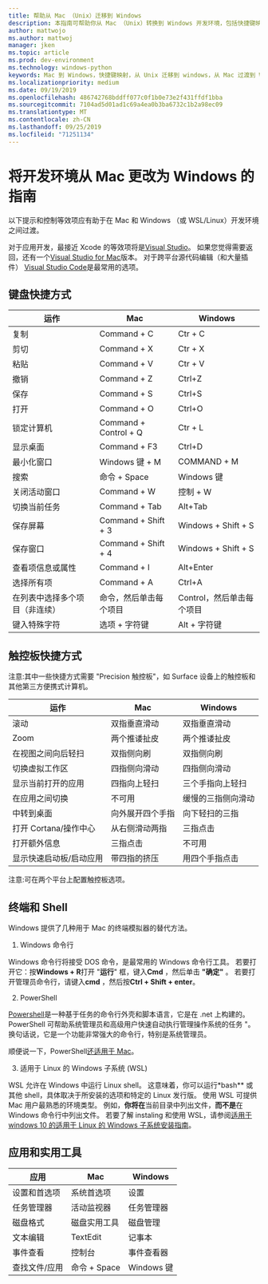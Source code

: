```yaml
---
title: 帮助从 Mac （Unix）迁移到 Windows
description: 本指南可帮助你从 Mac （Unix）转换到 Windows 开发环境，包括快捷键映射和 Mac 和 Windows 之间不同概念的简要概述。
author: mattwojo
ms.author: mattwoj
manager: jken
ms.topic: article
ms.prod: dev-environment
ms.technology: windows-python
keywords: Mac 到 Windows，快捷键映射，从 Unix 迁移到 windows，从 Mac 过渡到 Windows，帮助从 MacBook 移动到表面，如何将 Windows 用于 Macintosh 用户，如何将 Windows 切换为 Windows，帮助更改开发环境 Mac OS X，将其从 Macintosh 切换到 Windows，帮助从 Mac 移动到 PC
ms.localizationpriority: medium
ms.date: 09/19/2019
ms.openlocfilehash: 486742768bddff077c0f1b0e73e2f431ffdf1bba
ms.sourcegitcommit: 7104ad5d01ad1c69a4ea0b3ba6732c1b2a98ec09
ms.translationtype: MT
ms.contentlocale: zh-CN
ms.lasthandoff: 09/25/2019
ms.locfileid: "71251134"
---
```

# <a name="guide-for-changing-your-dev-environment-from-mac-to-windows"></a>将开发环境从 Mac 更改为 Windows 的指南

以下提示和控制等效项应有助于在 Mac 和 Windows （或 WSL/Linux）开发环境之间过渡。

对于应用开发，最接近 Xcode 的等效项将是[Visual Studio](https://visualstudio.microsoft.com)。 如果您觉得需要返回，还有一个[Visual Studio for Mac](https://visualstudio.microsoft.com/vs/mac/)版本。 对于跨平台源代码编辑（和大量插件） [Visual Studio Code](https://code.visualstudio.com/?wt.mc_id=DX_841432)是最常用的选项。


## <a name="keyboard-shortcuts"></a>键盘快捷方式

| **运作** | **Mac** | **Windows** |
|---------------|--------------------|---------------------|
| 复制 | Command + C | Ctr + C |
| 剪切 | Command + X | Ctr + X |
| 粘贴 | Command + V | Ctr + V |
| 撤销 | Command + Z | Ctrl+Z |
| 保存 | Command + S | Ctrl+S |
| 打开 | Command + O | Ctrl+O |
| 锁定计算机 | Command + Control + Q | Ctr + L |
| 显示桌面 | Command + F3 | Ctrl+D |
| 最小化窗口 | Windows 键 + M | COMMAND + M |
| 搜索 | 命令 + Space | Windows 键 |
| 关闭活动窗口 | Command + W | 控制 + W |
| 切换当前任务 | Command + Tab | Alt+Tab |
| 保存屏幕 | Command + Shift + 3 | Windows + Shift + S |
| 保存窗口 | Command + Shift + 4 | Windows + Shift + S |
| 查看项信息或属性 | Command + I | Alt+Enter |
 | 选择所有项 | Command + A | Ctrl+A |
| 在列表中选择多个项目（非连续） | 命令，然后单击每个项目 | Control，然后单击每个项目 |
| 键入特殊字符 | 选项 + 字符键 | Alt + 字符键|

## <a name="trackpad-shortcuts"></a>触控板快捷方式

注意:其中一些快捷方式需要 "Precision 触控板"，如 Surface 设备上的触控板和其他第三方便携式计算机。

 **运作** | **Mac** | **Windows** |
|---------------|--------------------|---------------------|
| 滚动 | 双指垂直滑动 | 双指垂直滑动 |
| Zoom | 两个推诿扯皮 | 两个推诿扯皮 |
| 在视图之间向后轻扫 | 双指侧向刷 | 双指侧向刷 |
| 切换虚拟工作区 | 四指侧向滑动 | 四指侧向滑动 |
| 显示当前打开的应用 | 四指向上轻扫 | 三个手指向上轻扫 |
| 在应用之间切换 | 不可用 | 缓慢的三指侧向滑动 |
| 中转到桌面 | 向外展开四个手指 | 向下轻扫的三指 |
| 打开 Cortana/操作中心 | 从右侧滑动两指 | 三指点击 |
| 打开额外信息 | 三指点击 | 不可用 |
|显示快速启动板/启动应用 | 带四指的挤压 | 用四个手指点击 |

注意:可在两个平台上配置触控板选项。

## <a name="terminal-and-shell"></a>终端和 Shell

Windows 提供了几种用于 Mac 的终端模拟器的替代方法。

1. Windows 命令行

Windows 命令行将接受 DOS 命令，是最常用的 Windows 命令行工具。 若要打开它：按**Windows + R**打开 "**运行**" 框，键入**Cmd** ，然后单击 **"确定"** 。 若要打开管理员命令行，请键入**cmd** ，然后按**Ctrl + Shift + enter**。 

2. PowerShell

[Powershell](https://docs.microsoft.com/powershell/scripting/overview?view=powershell-6)是一种基于任务的命令行外壳和脚本语言，它是在 .net 上构建的。 PowerShell 可帮助系统管理员和高级用户快速自动执行管理操作系统的任务 "。 换句话说，它是一个功能非常强大的命令行，特别是系统管理员。

顺便说一下，PowerShell[还适用于 Mac](https://docs.microsoft.com/powershell/scripting/install/installing-powershell-core-on-macos?view=powershell-6)。

3. 适用于 Linux 的 Windows 子系统 (WSL)

WSL 允许在 Windows 中运行 Linux shell。 这意味着，你可以运行*bash** 或其他 shell，具体取决于所安装的选项和特定的 Linux 发行版。 使用 WSL 可提供 Mac 用户最熟悉的环境类型。 例如，**你将在**当前目录中列出文件，**而不是**在 Windows 命令行中列出文件。 若要了解 instaling 和使用 WSL，请参阅[适用于 windows 10 的适用于 Linux 的 Windows 子系统安装指南](https://docs.microsoft.com/en-us/windows/wsl/install-win10)。

## <a name="apps-and-utilities"></a>应用和实用工具

 **应用** | **Mac** | **Windows** |
|---------------|--------------------|---------------------|
| 设置和首选项 | 系统首选项 | 设置 |
| 任务管理器 | 活动监视器 | 任务管理器 |
| 磁盘格式 | 磁盘实用工具 | 磁盘管理 |
| 文本编辑 | TextEdit | 记事本 |
| 事件查看 | 控制台 | 事件查看器 |
| 查找文件/应用 | 命令 + Space | Windows 键 |
